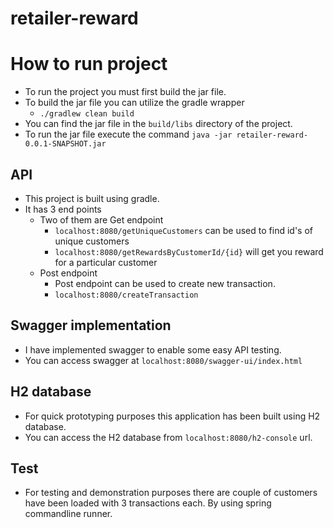 # retailer-reward

# How to run project

* To run the project you must first build the jar file.
* To build the jar file you can utilize the gradle wrapper
  * `./gradlew clean build`
* You can find the jar file in the `build/libs` directory of the project.
* To run the jar file execute the command `java -jar retailer-reward-0.0.1-SNAPSHOT.jar`

## API

* This project is built using gradle.
* It has 3 end points
  * Two of them are Get endpoint
    * `localhost:8080/getUniqueCustomers` can be used to find id's of unique customers
    * `localhost:8080/getRewardsByCustomerId/{id}` will get you reward for a particular customer
  * Post endpoint 
    * Post endpoint can be used to create new transaction.
    * `localhost:8080/createTransaction`


## Swagger implementation

* I have implemented swagger to enable some easy API testing.
* You can access swagger at `localhost:8080/swagger-ui/index.html`


## H2 database

* For quick prototyping purposes this application has been built using H2 database.
* You can access the H2 database from `localhost:8080/h2-console` url.

## Test

* For testing and demonstration purposes there are couple of customers have been loaded with 3 transactions each. By using spring commandline runner.

